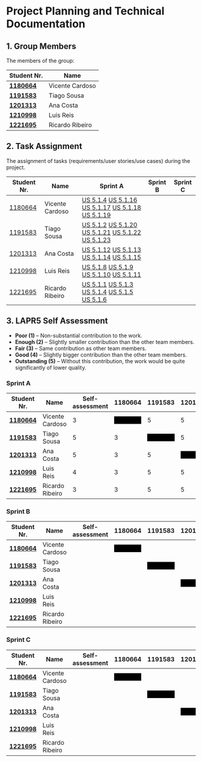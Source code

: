 # Project Planning and Technical Documentation

## 1. Group Members

The members of the group:

| Student Nr.                                     | Name            |
| ----------------------------------------------- | --------------- |
| **[1180664](team%20members/1180664/readme.md)** | Vicente Cardoso |
| **[1191583](team%20members/1191583/readme.md)** | Tiago Sousa     |
| **[1201313](team%20members/1201313/readme.md)** | Ana Costa       |
| **[1210998](team%20members/1210998/readme.md)** | Luis Reis       |
| **[1221695](team%20members/1221695/readme.md)** | Ricardo Ribeiro |

## 2. Task Assignment

The assignment of tasks (requirements/user stories/use cases) during the project.

| Student Nr.                                 | Name            | Sprint A                                                                                                                                                                                                                  | Sprint B | Sprint C |
| ------------------------------------------- | --------------- | ------------------------------------------------------------------------------------------------------------------------------------------------------------------------------------------------------------------------- | -------- | -------- |
| [1180664](team%20members/1180664/readme.md) | Vicente Cardoso | [US 5.1.4](sprint%20A/US%205.1.4/readme.md) [US 5.1.16](sprint%20A/US%205.1.16/readme.md) [US 5.1.17](sprint%20A/US%205.1.17/readme.md) [US 5.1.18](sprint%20A/US%205.1.18/readme.md) [US 5.1.19](sprint%20A/US%205.1.19/readme.md) |          |          |
| [1191583](team%20members/1191583/readme.md) | Tiago Sousa     | [US 5.1.2](sprint%20A/US%205.1.2/readme.md) [US 5.1.20](sprint%20A/US%205.1.20/readme.md) [US 5.1.21](sprint%20A/US%205.1.21/readme.md) [US 5.1.22](sprint%20A/US%205.1.22/readme.md) [US 5.1.23](sprint%20A/US%205.1.23/readme.md) |          |          |
| [1201313](team%20members/1201313/readme.md) | Ana Costa       | [US 5.1.12](sprint%20A/US%205.1.12/readme.md) [US 5.1.13](sprint%20A/US%205.1.13/readme.md) [US 5.1.14](sprint%20A/US%205.1.14/readme.md) [US 5.1.15](sprint%20A/US%205.1.15/readme.md)                                           |          |          |
| [1210998](team%20members/1210998/readme.md) | Luis Reis       | [US 5.1.8](sprint%20A/US%205.1.8/readme.md) [US 5.1.9](sprint%20A/US%205.1.9/readme.md) [US 5.1.10](sprint%20A/US%205.1.10/readme.md) [US 5.1.11](sprint%20A/US%205.1.11/readme.md)                                               |          |          |
| [1221695](team%20members/1221695/readme.md) | Ricardo Ribeiro | [US 5.1.1](sprint%20A/US%205.1.1/readme.md) [US 5.1.3](sprint%20A/US%205.1.3/readme.md) [US 5.1.4](sprint%20A/US%205.1.4/readme.md) [US 5.1.5](sprint%20A/US%205.1.5/readme.md) [US 5.1.6](sprint%20A/US%205.1.6/readme.md)         |          |

## 3. LAPR5 Self Assessment

- **Poor (1)** – Non-substantial contribution to the work.
- **Enough (2)** – Slightly smaller contribution than the other team members.
- **Fair (3)** – Same contribution as other team members.
- **Good (4)** – Slightly bigger contribution than the other team members.
- **Outstanding (5)** – Without this contribution, the work would be quite significantly of lower quality.

### Sprint A

| Student Nr.                                     | Name            | Self-assessment | 1180664                                                        | 1191583                                                        | 1201313                                                        | 1210998                                                        | 1221695                                                        |
| ----------------------------------------------- | --------------- | --------------- | -------------------------------------------------------------- | -------------------------------------------------------------- | -------------------------------------------------------------- | -------------------------------------------------------------- | -------------------------------------------------------------- |
| **[1180664](team%20members/1180664/readme.md)** | Vicente Cardoso |       3          | <div style="background-color:black; color:black">Blocked</div> |                   5                                             |                         5                                       |                            4                                    |                                      4                          |
| **[1191583](team%20members/1191583/readme.md)** | Tiago Sousa     |     5            | 3                                                               | <div style="background-color:black; color:black">Blocked</div> |                5                                                |       4                                                         |3                                                                |
| **[1201313](team%20members/1201313/readme.md)** | Ana Costa       |   5              |        3                                                        |     5                                                           | <div style="background-color:black; color:black">Blocked</div> |                      4                                          |     3                                                           |
| **[1210998](team%20members/1210998/readme.md)** | Luis Reis       |       4          |        3                                                        |  5                                                             |                                                     5      | <div style="background-color:black; color:black">Blocked</div> |                 3                                               |
| **[1221695](team%20members/1221695/readme.md)** | Ricardo Ribeiro |        3         |        3                                                       |  5                                                              |          5                                                      |         3                                                       | <div style="background-color:black; color:black">Blocked</div> |

### Sprint B

| Student Nr.                                     | Name            | Self-assessment | 1180664                                                        | 1191583                                                        | 1201313                                                        | 1210998                                                        | 1221695                                                        |
| ----------------------------------------------- | --------------- | --------------- | -------------------------------------------------------------- | -------------------------------------------------------------- | -------------------------------------------------------------- | -------------------------------------------------------------- | -------------------------------------------------------------- |
| **[1180664](team%20members/1180664/readme.md)** | Vicente Cardoso |                 | <div style="background-color:black; color:black">Blocked</div> |                                                                |                                                                |                                                                |                                                                |
| **[1191583](team%20members/1191583/readme.md)** | Tiago Sousa     |                 |                                                                | <div style="background-color:black; color:black">Blocked</div> |                                                                |                                                                |                                                                |
| **[1201313](team%20members/1201313/readme.md)** | Ana Costa       |                 |                                                                |                                                                | <div style="background-color:black; color:black">Blocked</div> |                                                                |                                                                |
| **[1210998](team%20members/1210998/readme.md)** | Luis Reis       |                 |                                                                |                                                                |                                                                | <div style="background-color:black; color:black">Blocked</div> |                                                                |
| **[1221695](team%20members/1221695/readme.md)** | Ricardo Ribeiro |                 |                                                                |                                                                |                                                                |                                                                | <div style="background-color:black; color:black">Blocked</div> |

### Sprint C

| Student Nr.                                     | Name            | Self-assessment | 1180664                                                        | 1191583                                                        | 1201313                                                        | 1210998                                                        | 1221695                                                        |
| ----------------------------------------------- | --------------- | --------------- | -------------------------------------------------------------- | -------------------------------------------------------------- | -------------------------------------------------------------- | -------------------------------------------------------------- | -------------------------------------------------------------- |
| **[1180664](team%20members/1180664/readme.md)** | Vicente Cardoso |                 | <div style="background-color:black; color:black">Blocked</div> |                                                                |                                                                |                                                                |                                                                |
| **[1191583](team%20members/1191583/readme.md)** | Tiago Sousa     |                 |                                                                | <div style="background-color:black; color:black">Blocked</div> |                                                                |                                                                |                                                                |
| **[1201313](team%20members/1201313/readme.md)** | Ana Costa       |                 |                                                                |                                                                | <div style="background-color:black; color:black">Blocked</div> |                                                                |                                                                |
| **[1210998](team%20members/1210998/readme.md)** | Luis Reis       |                 |                                                                |                                                                |                                                                | <div style="background-color:black; color:black">Blocked</div> |                                                                |
| **[1221695](team%20members/1221695/readme.md)** | Ricardo Ribeiro |                 |                                                                |                                                                |                                                                |                                                                | <div style="background-color:black; color:black">Blocked</div> |
